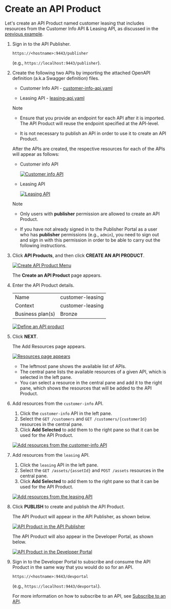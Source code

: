 # Create an API Product

Let's create an API Product named customer leasing that includes resources from the Customer Info API & Leasing API, as discussed in the [previous example]({{base_path}}/learn/design-api/create-api-product/api-product-overview/#how-it-works).

1. Sign in to the API Publisher.

     `https://<hostname>:9443/publisher` 

     (e.g., `https://localhost:9443/publisher`). 

2. Create the following two APIs by importing 
the attached OpenAPI definition (a.k.a Swagger definition) files.
     - Customer Info API - [customer-info-api.yaml]({{base_path}}/assets/attachments/learn/DesignAPI/CreateAPIProduct/customer-info-api.yaml) 

     - Leasing API - [leasing-api.yaml]({{base_path}}/assets/attachments/learn/DesignAPI/CreateAPIProduct/leasing-api.yaml)

     <html>
     <div class="admonition note">
     <p class="admonition-title">Note</p>
     <ul>
     <li><p>Ensure that you provide an endpoint for each API after it is imported. The API Product will reuse the endpoint specified at the API-level.</p></li>
     
     <li>It is not necessary to publish an API in order to use it to create an API Product.
     </li></ul>
     </div> 
     </html>
        
     After the APIs are created, the respective resources for each of the APIs will appear as follows:

     - Customer info API
         
         [![Customer info API]({{base_path}}/assets/img/learn/design-api/create-api-product/customer-info-api.png)]({{base_path}}/assets/img/learn/design-api/create-api-product/customer-info-api.png)
      
     - Leasing API
         
         [![Leasing API]({{base_path}}/assets/img/learn/design-api/create-api-product/leasing-api.png)]({{base_path}}/assets/img/learn/design-api/create-api-product/leasing-api.png)

     <html>
     <div class="admonition note">
     <p class="admonition-title">Note</p>
     
     <ul>
      <li><p>Only users with <b>publisher</b> permission are allowed to create an API Product.
     </p></li>

     <li><p>
     If you have not already signed in to the Publisher Portal as a user who has <b>publisher</b> permissions (e.g., <code>admin</code>), you need to sign out and sign in with this permission in order to be able to carry out the following instructions. </p></li>
     
    </ul>
     </div> 
     </html>

3. Click **API Products**, and then click **CREATE AN API PRODUCT**.

    [![Create API Product Menu]({{base_path}}/assets/img/learn/design-api/create-api-product/create-api-product.png)]({{base_path}}/assets/img/learn/design-api/create-api-product/create-api-product.png)

    The **Create an API Product** page appears.
    
4. Enter the API Product details.
    
     <html>
     <table>
     <tr>
     <td>
     Name
     </td>
     <td>
     customer-leasing
     </td>
     </tr>
     <tr>
     <td>
     Context
     </td>
     <td>
     customer-leasing
     </td>
     </tr>
     <tr>
     <td>
     Business plan(s)
     </td>
     <td>
     Bronze
     </td>
     </tr>
     </table>
     </html>

     [![Define an API product]({{base_path}}/assets/img/learn/design-api/create-api-product/define-api-product.png)]({{base_path}}/assets/img/learn/design-api/create-api-product/define-api-product.png)
    
5.  Click **NEXT**.

     The Add Resources page appears. 

     [![Resources page appears]({{base_path}}/assets/img/learn/design-api/create-api-product/add-resources.png)]({{base_path}}/assets/img/learn/design-api/create-api-product/add-resources.png)
    
     - The leftmost pane shows the available list of APIs. 
     - The central pane lists the available resources of a given API, which is selected in the left pane. 
     - You can select a resource in the central pane and add it to the right pane, which shows the resources that will be added to the API Product.

6. Add resources from the `customer-info` API.

     1. Click the `customer-info` API in the left pane.
     2. Select the `GET /customers` and `GET /customers/{customerId}` resources in the central pane.
     3. Click **Add Selected** to add them to the right pane so that it can be used for the API Product.

     [![Add resources from the customer-info API]({{base_path}}/assets/img/learn/design-api/create-api-product/select-customer-info-resources.png)]({{base_path}}/assets/img/learn/design-api/create-api-product/select-customer-info-resources.png)

7. Add resources from the `leasing` API.
     1. Click the `leasing` API in the left pane.
     2. Select the `GET /assets/{assetId}` and `POST /assets` resources in the central pane.
     3. Click **Add Selected** to add them to the right pane so that it can be used for the API Product.

     [![Add resources from the leasing API]({{base_path}}/assets/img/learn/design-api/create-api-product/select-leasing-resources.png)]({{base_path}}/assets/img/learn/design-api/create-api-product/select-leasing-resources.png)
    
8. Click **PUBLISH** to create and publish the API Product. 

     The API Product will appear in the API Publisher, as shown below.

     [![API Product in the API Publisher]({{base_path}}/assets/img/learn/design-api/create-api-product/api-product-publisher-details.png)]({{base_path}}/assets/img/learn/design-api/create-api-product/api-product-publisher-details.png)

     The API Product will also appear in the Developer Portal, as shown below. 

     [![API Product in the Developer Portal]({{base_path}}/assets/img/learn/design-api/create-api-product/api-product-portal-listing.png)]({{base_path}}/assets/img/learn/design-api/create-api-product/api-product-portal-listing.png)

9. Sign in to the Developer Portal to subscribe and consume the API Product in the same way that you would do so for an API. 
     
     `https://<hostname>:9443/devportal` 

     (e.g., `https://localhost:9443/devportal`). 

     For more information on how to subscribe to an API, see [Subscribe to an API]({{base_path}}/learn/consume-api/manage-subscription/subscribe-to-an-api/).
    
     
